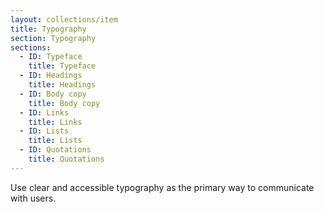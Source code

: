 ```yaml
---
layout: collections/item
title: Typography
section: Typography
sections:
  - ID: Typeface
    title: Typeface
  - ID: Headings
    title: Headings
  - ID: Body copy
    title: Body copy
  - ID: Links
    title: Links
  - ID: Lists
    title: Lists
  - ID: Quotations
    title: Quotations
---
```


<p class="abstract">Use clear and accessible typography as the primary way to communicate with users.<p>
